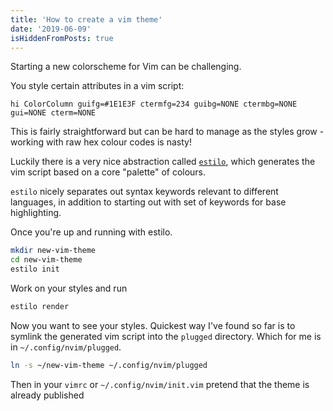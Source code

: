 ```yaml
---
title: 'How to create a vim theme'
date: '2019-06-09'
isHiddenFromPosts: true
---
```


Starting a new colorscheme for Vim can be challenging.

You style certain attributes in a vim script:

```vim
hi ColorColumn guifg=#1E1E3F ctermfg=234 guibg=NONE ctermbg=NONE gui=NONE cterm=NONE
```

This is fairly straightforward but can be hard to manage as the styles grow - working with raw hex colour codes is nasty!

Luckily there is a very nice abstraction called [`estilo`](LINK), which generates the vim script based on a core "palette" of colours.

`estilo` nicely separates out syntax keywords relevant to different languages, in addition to starting out with set of keywords for base highlighting.

Once you're up and running with estilo.

```bash
mkdir new-vim-theme
cd new-vim-theme
estilo init
```

Work on your styles and run

```bash
estilo render
```

Now you want to see your styles. Quickest way I've found so far is to symlink the generated vim script into the `plugged` directory. Which for me is in `~/.config/nvim/plugged`.

```bash
ln -s ~/new-vim-theme ~/.config/nvim/plugged
```

Then in your `vimrc` or `~/.config/nvim/init.vim` pretend that the theme is already published
